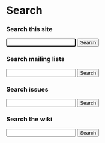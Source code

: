# Search

### Search this site

<form id="-site-search-form" action="http://www.google.com/search" method="get">
  <input type="hidden" name="sitesearch" value="qpid.apache.org"/>
  <input type="text" name="q" maxlength="255" autofocus="autofocus" tabindex="1"/>
  <button type="submit">Search</button>
</form>

### Search mailing lists

<form action="http://qpid.2158936.n2.nabble.com/template/NamlServlet.jtp" method="get">
  <input type="hidden" name="macro" value="search_page"/>
  <input type="hidden" name="node" value="7106518"/>
  <input type="text" name="query" tabindex="2"/>
  <button type="submit">Search</button>
</form>

### Search issues

<form id="-jira-search-form" action="?" method="post">
  <input type="text" name="text" tabindex="3"/>
  <button type="submit">Search</button>
</form>

### Search the wiki

<form id="-wiki-search-form" action="http://www.google.com/search" method="get">
  <input type="hidden" name="sitesearch" value="cwiki.apache.org/confluence/display/qpid"/>
  <input type="text" name="q" maxlength="255" value="" tabindex="4"/>
  <button type="submit">Search</button>
</form>
